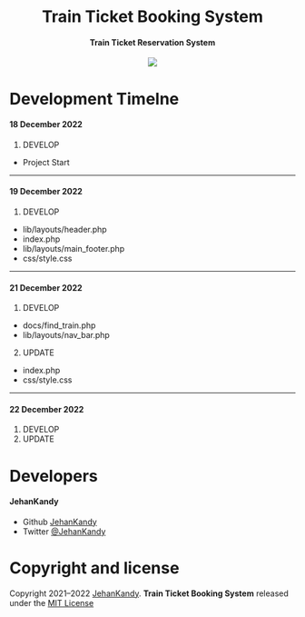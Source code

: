 <h1 align="center">Train Ticket Booking System</h1>
<h4 align="center">Train Ticket Reservation System</h4>

<p align="center"><img src="https://wakatime.com/badge/user/0ac30051-5698-4ae9-851e-7d4853d4aba7/project/67466c4b-ebc9-4e81-8250-db76db6d993a.svg"></p>


<h1>Development Timelne</h1>
  <h4>18 December 2022</h4>
  
  1. DEVELOP
  - Project Start

  <hr>
  
  <h4>19 December 2022</h4>
  
  1. DEVELOP
  - lib/layouts/header.php
  - index.php
  - lib/layouts/main_footer.php
  - css/style.css
  
  <hr>
  
  <h4>21 December 2022</h4>
  
  1. DEVELOP
  - docs/find_train.php
  - lib/layouts/nav_bar.php
  2. UPDATE
  - index.php
  - css/style.css

  <hr>
  
  <h4>22 December 2022</h4>
  
  1. DEVELOP
  2. UPDATE

<h1>Developers</h1>
  <h4>JehanKandy</h4>

  - Github [JehanKandy](https://github.com/JehanKandy)
  - Twitter [@JehanKandy](https://twitter.com/jehankandy)
  
<h1>Copyright and license</h1>

Copyright 2021–2022 [JehanKandy](https://github.com/JehanKandy). <b>Train Ticket Booking System</b> released under the [MIT License](https://github.com/JehanKandy/Train-Ticket-Booking-System-/blob/main/LICENSE)
